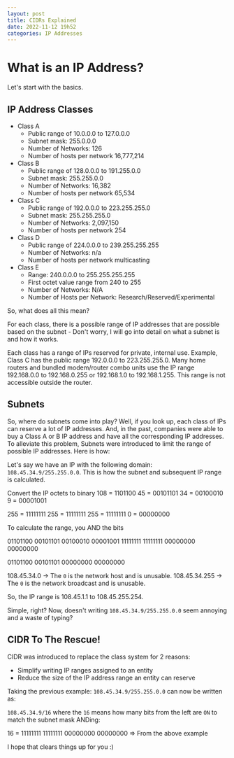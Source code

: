 ```yaml
---
layout: post
title: CIDRs Explained
date: 2022-11-12 19h52
categories: IP Addresses
---
```


# What is an IP Address?

Let's start with the basics.

## IP Address Classes

- Class A
    - Public range of 10.0.0.0 to 127.0.0.0
    - Subnet mask: 255.0.0.0
    - Number of Networks: 126
    - Number of hosts per network 16,777,214
- Class B
    - Public range of 128.0.0.0 to 191.255.0.0
    - Subnet mask: 255.255.0.0
    - Number of Networks: 16,382
    - Number of hosts per network 65,534
- Class C
    - Public range of 192.0.0.0 to 223.255.255.0
    - Subnet mask: 255.255.255.0
    - Number of Networks: 2,097,150
    - Number of hosts per network 254
- Class D
    - Public range of 224.0.0.0 to 239.255.255.255
    - Number of Networks: n/a
    - Number of hosts per network multicasting
- Class E
    - Range: 240.0.0.0 to 255.255.255.255
    - First octet value range from 240 to 255
    - Number of Networks: N/A
    - Number of Hosts per Network: Research/Reserved/Experimental

So, what does all this mean?

For each class, there is a possible range of IP addresses that are possible based on the subnet - Don't worry, I will go into detail on what a subnet is and how it works.

Each class has a range of IPs reserved for private, internal use. Example, Class C has the public range 192.0.0.0 to 223.255.255.0. Many home routers and bundled modem/router combo units use the IP range 192.168.0.0 to 192.168.0.255 or 192.168.1.0 to 192.168.1.255. This range is not accessible outside the router.

## Subnets

So, where do subnets come into play? Well, if you look up, each class of IPs can reserve a lot of IP addresses. And, in the past, companies were able to buy a Class A or B IP address and have all the corresponding IP addresses. To alleviate this problem, Subnets were introduced to limit the range of possible IP addresses. Here is how:

Let's say we have an IP with the following domain: `108.45.34.9/255.255.0.0`. This is how the subnet and subsequent IP range is calculated.

Convert the IP octets to binary
108 = 1101100
45 = 00101101
34 = 00100010
9 = 00001001


255 = 11111111
255 = 11111111
255 = 11111111
0 = 00000000

To calculate the range, you AND the bits

01101100   00101101	00100010	00001001
11111111  11111111	00000000	00000000

01101100 00101101 00000000 00000000

108.45.34.0 -> The `0` is the network host and is unusable.
108.45.34.255 -> The `0` is the network broadcast and is unusable.

So, the IP range is 108.45.1.1 to 108.45.255.254.

Simple, right? Now, doesn't writing `108.45.34.9/255.255.0.0` seem annoying and a waste of typing?

## CIDR To The Rescue!

CIDR was introduced to replace the class system for 2 reasons:

- Simplify writing IP ranges assigned to an entity
- Reduce the size of the IP address range an entity can reserve

Taking the previous example: `108.45.34.9/255.255.0.0` can now be written as:

`108.45.34.9/16` where the `16` means how many bits from the left are `ON` to match the subnet mask ANDing:

16 = 11111111  11111111	00000000	00000000 => From the above example

I hope that clears things up for you :)

